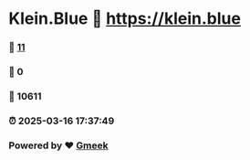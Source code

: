 # Klein.Blue :link: https://klein.blue 
### :page_facing_up: [11](https://klein.blue/tag.html) 
### :speech_balloon: 0 
### :hibiscus: 10611 
### :alarm_clock: 2025-03-16 17:37:49 
### Powered by :heart: [Gmeek](https://github.com/Meekdai/Gmeek)
